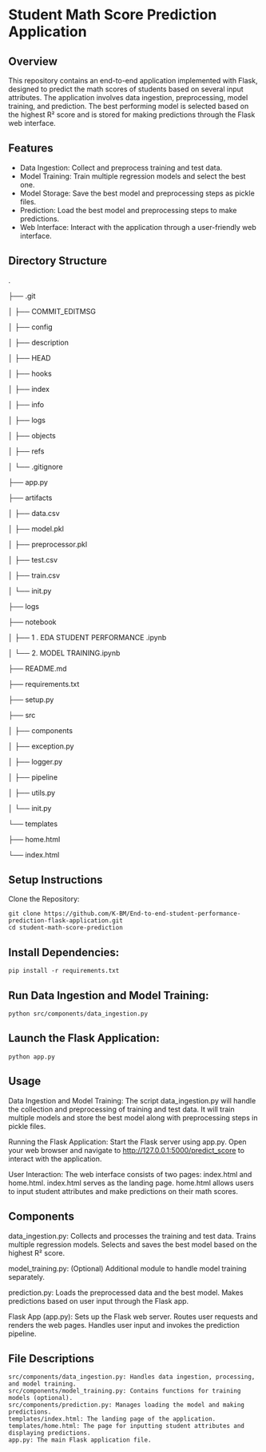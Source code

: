 # Student Math Score Prediction Application

## Overview

This repository contains an end-to-end application implemented with Flask, designed to predict the math scores of students based on several input attributes. The application involves data ingestion, preprocessing, model training, and prediction. The best performing model is selected based on the highest R² score and is stored for making predictions through the Flask web interface.

## Features

- Data Ingestion: Collect and preprocess training and test data.
- Model Training: Train multiple regression models and select the best one.
- Model Storage: Save the best model and preprocessing steps as pickle files.
- Prediction: Load the best model and preprocessing steps to make predictions.
- Web Interface: Interact with the application through a user-friendly web interface.

## Directory Structure

.

├── .git

│ ├── COMMIT_EDITMSG

│ ├── config

│ ├── description

│ ├── HEAD

│ ├── hooks

│ ├── index

│ ├── info

│ ├── logs

│ ├── objects

│ ├── refs

│ └── .gitignore

├── app.py

├── artifacts

│ ├── data.csv

│ ├── model.pkl

│ ├── preprocessor.pkl

│ ├── test.csv

│ ├── train.csv

│ └── init.py

├── logs

├── notebook

│ ├── 1 . EDA STUDENT PERFORMANCE .ipynb

│ └── 2. MODEL TRAINING.ipynb

├── README.md

├── requirements.txt

├── setup.py

├── src

│ ├── components

│ ├── exception.py

│ ├── logger.py

│ ├── pipeline

│ ├── utils.py

│ └── init.py

└── templates

├── home.html

└── index.html

## Setup Instructions

Clone the Repository:

    git clone https://github.com/K-BM/End-to-end-student-performance-prediction-flask-application.git
    cd student-math-score-prediction

## Install Dependencies:

    pip install -r requirements.txt

## Run Data Ingestion and Model Training:
    python src/components/data_ingestion.py

## Launch the Flask Application:

    python app.py

## Usage

Data Ingestion and Model Training:
The script data_ingestion.py will handle the collection and preprocessing of training and test data. It will train multiple models and store the best model along with preprocessing steps in pickle files.

Running the Flask Application:
  Start the Flask server using app.py. Open your web browser and navigate to http://127.0.0.1:5000/predict_score to interact with the application.

User Interaction:
  The web interface consists of two pages: index.html and home.html.
  index.html serves as the landing page.
  home.html allows users to input student attributes and make predictions on their math scores.

## Components

data_ingestion.py:
        Collects and processes the training and test data.
        Trains multiple regression models.
        Selects and saves the best model based on the highest R² score.

model_training.py:
        (Optional) Additional module to handle model training separately.

prediction.py:
        Loads the preprocessed data and the best model.
        Makes predictions based on user input through the Flask app.

Flask App (app.py):
        Sets up the Flask web server.
        Routes user requests and renders the web pages.
        Handles user input and invokes the prediction pipeline.

## File Descriptions

    src/components/data_ingestion.py: Handles data ingestion, processing, and model training.
    src/components/model_training.py: Contains functions for training models (optional).
    src/components/prediction.py: Manages loading the model and making predictions.
    templates/index.html: The landing page of the application.
    templates/home.html: The page for inputting student attributes and displaying predictions.
    app.py: The main Flask application file.